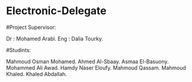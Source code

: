 # Electronic-Delegate

#Project Supervisor:

Dr : Mohamed Arabi.
Eng : Dalia Tourky.


#Studints:

Mahmoud Osman Mohamed.
Ahmed Al-Sbaay.
Asmaa El-Basuony.
Mohammed Ali Awad.
Hamdy Naser Eloufy.
Mahmoud Qassam.
Mahmoud Khaled.
Khaled Abdallah.
